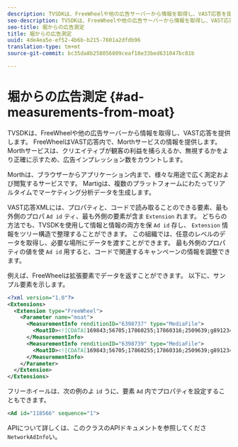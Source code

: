 ```yaml
---
description: TVSDKは、FreeWheelや他の広告サーバーから情報を取得し、VAST応答を提供します。 FreeWheelはVAST応答内で、Morthサービスの情報を提供します。 Morthサービスは、クリエイティブが観客の利益を捕らえるか、無視するかをより正確に示すため、広告インプレッション数をカウントします。
seo-description: TVSDKは、FreeWheelや他の広告サーバーから情報を取得し、VAST応答を提供します。 FreeWheelはVAST応答内で、Morthサービスの情報を提供します。 Morthサービスは、クリエイティブが観客の利益を捕らえるか、無視するかをより正確に示すため、広告インプレッション数をカウントします。
seo-title: 堀からの広告測定
title: 堀からの広告測定
uuid: 4de4ea5e-ef52-4b6b-b215-7601a2dfdb96
translation-type: tm+mt
source-git-commit: bc35da8b258056809ceaf18e33bed631047bc81b

---
```



# 堀からの広告測定 {#ad-measurements-from-moat}

TVSDKは、FreeWheelや他の広告サーバーから情報を取得し、VAST応答を提供します。 FreeWheelはVAST応答内で、Morthサービスの情報を提供します。 Morthサービスは、クリエイティブが観客の利益を捕らえるか、無視するかをより正確に示すため、広告インプレッション数をカウントします。

Morthは、ブラウザーからアプリケーション内まで、様々な用途で広く測定および閲覧するサービスです。 Martigは、複数のプラットフォームにわたってリアルタイムでマーケティング分析データを生成します。

VAST応答XMLには、プロパティと、コードで読み取ることのできる要素、最も外側のプロパ `Ad id` ティ、最も外側の要素が含ま `Extension` れます。 どちらの方法でも、TVSDKを使用して情報と情報の両方を保 `Ad id` 存し、 `Extension` 情報をツリー構造で整理することができます。 この組織では、任意のレベルのデータを取得し、必要な場所にデータを渡すことができます。 最も外側のプロパティの値を使 `Ad id` 用すると、コードで関連するキャンペーンの情報を調整できます。

例えば、FreeWheelは拡張要素でデータを返すことができます。 以下に、サンプル要素を示します。

```xml
<?xml version="1.0"?> 
<Extensions> 
  <Extension type="FreeWheel"> 
    <Parameter name="moat"> 
      <MeasurementInfo renditionID="6398737" type="MediaFile"> 
        <MoatID><![CDATA[169843;56705;17860255;17860316;2509639;g8912342;103311138;g436558;530633]]></MoatID> 
      </MeasurementInfo> 
      <MeasurementInfo renditionID="6398739" type="MediaFile"> 
        <MoatID><![CDATA[169843;56705;17860255;17860316;2509639;g8912342;103311138;g436558;530633]]></MoatID> 
      </MeasurementInfo> 
    </Parameter> 
  </Extension> 
</Extensions> 
```

フリーホイールは、次の例のよ `id` うに、要素 `Ad` 内でプロパティを設定することもできます。

```xml
<Ad id="118566" sequence="1">
```

APIについて詳しくは、このクラスのAPIドキュメントを参照してくださ `NetworkAdInfo`い。